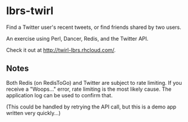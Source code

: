 lbrs-twirl
==========

Find a Twitter user's recent tweets, or find friends shared by two users.

An exercise using Perl, Dancer, Redis, and the Twitter API.

Check it out at http://twirl-lbrs.rhcloud.com/.

## Notes

Both Redis (on RedisToGo) and Twitter are subject to rate limiting. If you receive a "Woops..." error, rate limiting is the most likely cause. The application log can be used to confirm that.

(This could be handled by retrying the API call, but this is a demo app written very quickly...)
